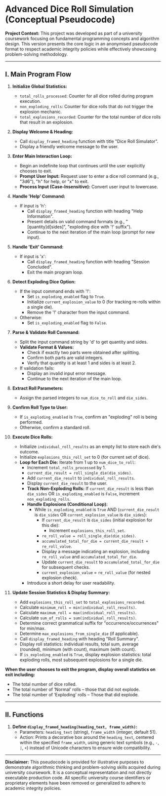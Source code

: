# Advanced Dice Roll Simulation (Conceptual Pseudocode)

**Project Context:** This project was developed as part of a university coursework focusing on fundamental programming concepts and algorithm design. This version presents the core logic in an anonymised pseudocode format to respect academic integrity policies while effectively showcasing problem-solving methodology.

---

## I. Main Program Flow

1.  **Initialize Global Statistics:**
    * `total_rolls_processed`: Counter for all dice rolled during program execution.
    * `non_exploding_rolls`: Counter for dice rolls that do not trigger the explosion mechanic.
    * `total_explosions_recorded`: Counter for the total number of dice rolls that result in an explosion.

2.  **Display Welcome & Heading:**
    * Call `display_framed_heading` function with title "Dice Roll Simulator".
    * Display a friendly welcome message to the user.

3.  **Enter Main Interaction Loop:**
    * Begin an indefinite loop that continues until the user explicitly chooses to exit.
    * **Prompt User Input:** Request user to enter a dice roll command (e.g., "3d6"), "h" for help, or "x" to exit.
    * **Process Input (Case-Insensitive):** Convert user input to lowercase.

4.  **Handle 'Help' Command:**
    * If input is 'h':
        * Call `display_framed_heading` function with heading "Help Information".
        * Present details on valid command formats (e.g., "[quantity]d[sides]", "exploding dice with '!' suffix").
        * Continue to the next iteration of the main loop (prompt for new input).

5.  **Handle 'Exit' Command:**
    * If input is 'x':
        * Call `display_framed_heading` function with heading "Session Concluded".
        * Exit the main program loop.

6.  **Detect Exploding Dice Option:**
    * If the input command ends with '!':
        * Set `is_exploding_enabled` flag to `True`.
        * Initialize `current_explosion_value` to 0 (for tracking re-rolls within a single die).
        * Remove the '!' character from the input command.
    * Otherwise:
        * Set `is_exploding_enabled` flag to `False`.

7.  **Parse & Validate Roll Command:**
    * Split the input command string by 'd' to get quantity and sides.
    * **Validate Format & Values:**
        * Check if exactly two parts were obtained after splitting.
        * Confirm both parts are valid integers.
        * Verify that quantity is at least 1 and sides is at least 2.
    * If validation fails:
        * Display an invalid input error message.
        * Continue to the next iteration of the main loop.

8.  **Extract Roll Parameters:**
    * Assign the parsed integers to `num_dice_to_roll` and `die_sides`.

9.  **Confirm Roll Type to User:**
    * If `is_exploding_enabled` is `True`, confirm an "exploding" roll is being performed.
    * Otherwise, confirm a standard roll.

10. **Execute Dice Rolls:**
    * Initialize `individual_roll_results` as an empty list to store each die's outcome.
    * Initialize `explosions_this_roll_set` to 0 (for current set of dice).
    * **Loop for Each Die:** Iterate from 1 up to `num_dice_to_roll`:
        * Increment `total_rolls_processed` by 1.
        * `current_die_result = roll_single_die(die_sides)`.
        * Add `current_die_result` to `individual_roll_results`.
        * Display `current_die_result` to the user.
        * **Track Non-Exploding Rolls:** If `current_die_result` is less than `die_sides` OR `is_exploding_enabled` is `False`, increment `non_exploding_rolls`.
        * **Handle Explosions (Conditional Loop):**
            * While `is_exploding_enabled` is `True` AND (`current_die_result` is `die_sides` OR `current_explosion_value` is `die_sides`):
                * If `current_die_result` is `die_sides` (initial explosion for this die):
                    * Increment `explosions_this_roll_set`.
                * `re_roll_value = roll_single_die(die_sides)`.
                * `accumulated_total_for_die = current_die_result + re_roll_value`.
                * Display a message indicating an explosion, including `re_roll_value` and `accumulated_total_for_die`.
                * Update `current_die_result` to `accumulated_total_for_die` for subsequent checks.
                * `current_explosion_value` = `re_roll_value` (for nested explosion check).
        * Introduce a short delay for user readability.

11. **Update Session Statistics & Display Summary:**
    * Add `explosions_this_roll_set` to `total_explosions_recorded`.
    * Calculate `minimum_roll = min(individual_roll_results)`.
    * Calculate `maximum_roll = max(individual_roll_results)`.
    * Calculate `sum_of_rolls = sum(individual_roll_results)`.
    * Determine correct grammatical suffix for "occurrence/occurrences" for min/max.
    * Determine `max_explosions_from_single_die` (if applicable).
    * Call `display_framed_heading` with heading "Roll Summary".
    * Display roll statistics: individual results, total sum, average (rounded), minimum (with count), maximum (with count).
    * If `is_exploding_enabled` is `True`, display explosion statistics: total exploding rolls, most subsequent explosions for a single die.

**When the user chooses to exit the program, display overall statistics on exit including:**
* The total number of dice rolled.
* The total number of ‘Normal’ rolls – those that did not explode.
* The total number of ‘Exploding’ rolls – Those that did explode.

---

## II. Functions

1.  **Define `display_framed_heading(heading_text, frame_width)`:**
    * Parameters: `heading_text` (string), `frame_width` (integer, default 51).
    * Action: Prints a decorative box around the `heading_text`, centered within the specified `frame_width`, using generic text symbols (e.g., `-`, `|`, `+`) instead of Unicode characters to ensure wide compatibility.

---

**Disclaimer:** This pseudocode is provided for illustrative purposes to demonstrate algorithmic thinking and problem-solving skills acquired during university coursework. It is a conceptual representation and not directly executable production code. All specific university course identifiers or proprietary elements have been removed or generalized to adhere to academic integrity policies.
